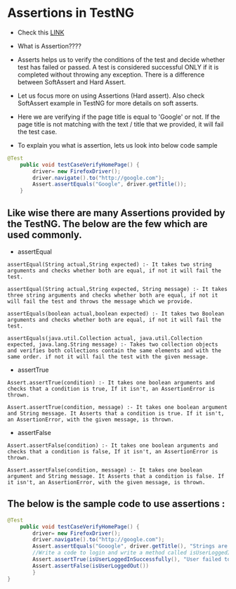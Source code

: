 # Assertions in TestNG

- Check this [LINK](https://www.seleniumeasy.com/testng-tutorials/assertions-in-testng)

- What is Assertion????

* Asserts helps us to verify the conditions of the test and decide whether test has failed or passed. A test is considered successful ONLY if it is completed without throwing any exception. There is a difference between SoftAssert and Hard Assert.

* Let us focus more on using Assertions (Hard assert). Also check SoftAssert example in TestNG for more details on soft asserts.

* Here we are verifying if the page title is equal to 'Google' or not. If the page title is not matching with the text / title that we provided, it will fail the test case.

* To explain you what is assertion, lets us look into below code sample

```java
@Test
	public void testCaseVerifyHomePage() {
		driver= new FirefoxDriver();
		driver.navigate().to("http://google.com");
		Assert.assertEquals("Google", driver.getTitle());
	}
```

## Like wise there are many Assertions provided by the TestNG. The below are the few which are used commonly.

- assertEqual

```text
assertEqual(String actual,String expected) :- It takes two string arguments and checks whether both are equal, if not it will fail the test.

assertEqual(String actual,String expected, String message) :- It takes three string arguments and checks whether both are equal, if not it will fail the test and throws the message which we provide.

assertEquals(boolean actual,boolean expected) :- It takes two Boolean arguments and checks whether both are equal, if not it will fail the test.

assertEquals(java.util.Collection actual, java.util.Collection expected, java.lang.String message) :- Takes two collection objects and verifies both collections contain the same elements and with the same order. if not it will fail the test with the given message.
```

- assertTrue

```text
Assert.assertTrue(condition) :- It takes one boolean arguments and checks that a condition is true, If it isn't, an AssertionError is thrown.

Assert.assertTrue(condition, message) :- It takes one boolean argument and String message. It Asserts that a condition is true. If it isn't, an AssertionError, with the given message, is thrown.
```

- assertFalse

```text
Assert.assertFalse(condition) :- It takes one boolean arguments and checks that a condition is false, If it isn't, an AssertionError is thrown.

Assert.assertFalse(condition, message) :- It takes one boolean argument and String message. It Asserts that a condition is false. If it isn't, an AssertionError, with the given message, is thrown.
```

## The below is the sample code to use assertions :

```java
@Test
	public void testCaseVerifyHomePage() {
		driver= new FirefoxDriver();
		driver.navigate().to("http://google.com");
		Assert.assertEquals("Gooogle", driver.getTitle(), "Strings are not matching");
		//Write a code to login and write a method called isUserLoggedInSuccessfully and isUserLoggedOut which returns boolean.
		Assert.assertTrue(isUserLoggedInSuccessfully(), "User failed to login");
		Assert.assertFalse(isUserLoggedOut())
		}
}
```
